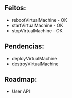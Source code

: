 Feitos:
---------------

 * rebootVirtualMachine - OK
 * startVirtualMachine - OK
 * stopVirtualMachine - OK 

Pendencias:
---------------

 * deployVirtualMachine
 * destroyVirtualMachine
 

Roadmap:
---------------

 * User API

